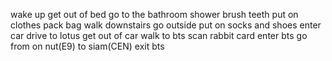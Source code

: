 wake up
get out of bed
go to the bathroom
shower
brush teeth
put on clothes
pack bag
walk downstairs
go outside
put on socks and shoes
enter car
drive to lotus
get out of car
walk to bts
scan rabbit card
enter bts
go from on nut(E9) to siam(CEN)
exit bts
